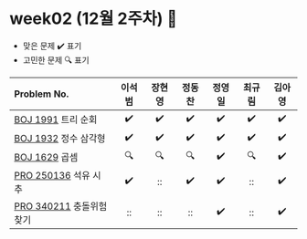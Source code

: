 
# week02 (12월 2주차) :pencil:

- 맞은 문제 :heavy_check_mark: 표기
- 고민한 문제 :mag: 표기


|Problem No.|이석범|장현영|정동찬|정영일|최규림|김아영|
|:-------------------------|:-----:|:------------------:|:-----:|:-----:|:-----:|:-----:|
|[BOJ 1991](https://www.acmicpc.net/problem/1991) 트리 순회|:heavy_check_mark:|:heavy_check_mark:|:heavy_check_mark:|:heavy_check_mark:|:heavy_check_mark:|:heavy_check_mark:|
|[BOJ 1932](https://www.acmicpc.net/problem/1932) 정수 삼각형|:heavy_check_mark:|:heavy_check_mark:|:heavy_check_mark:|:heavy_check_mark:|:heavy_check_mark:|:heavy_check_mark:|
|[BOJ 1629](https://www.acmicpc.net/problem/1629) 곱셈|:mag:|:mag:|:mag:|:heavy_check_mark:|:mag:|:heavy_check_mark:|
|[PRO 250136](https://school.programmers.co.kr/learn/courses/30/lessons/250136) 석유 시추|:heavy_check_mark:|::|:heavy_check_mark:|:heavy_check_mark:|::|:heavy_check_mark:|
|[PRO 340211](https://school.programmers.co.kr/learn/courses/30/lessons/340211) 충돌위험 찾기|::|::|::|:heavy_check_mark:|::|:heavy_check_mark:|
